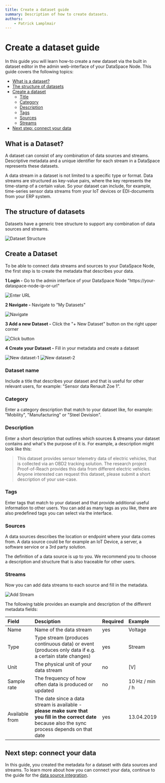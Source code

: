 ```yaml
---
title: Create a dataset guide
summary: Description of how to create datasets.
authors:
    - Patrick Lamplmair
---
```


# Create a dataset guide

In this guide you will learn how-to create a new dataset via the built in dataset editor in the admin web-interface of your DataSpace Node. This guide covers the following topics:

- [What is a dataset?](/guides/guide-create-dataset/#what-is-a-dataset)
- [The structure of datasets](/guides/guide-create-dataset/#the-structure-of-datasets)
- [Create a dataset](/guides/guide-create-dataset/#create-a-dataset)
    - [Title](/guides/guide-create-dataset/#title)
    - [Category](/guides/guide-create-dataset/#category)
    - [Description](/guides/guide-create-dataset/#description)
    - [Tags](/guides/guide-create-dataset/#tags)
    - [Sources](/guides/guide-create-dataset/#sources)
    - [Streams](/guides/guide-create-dataset/#streams)
- [Next step: connect your data](/guides/guide-create-dataset/#next-step-connect-your-data)

## What is a Dataset?

A dataset can consist of any combination of data sources and streams. Descriptive metadata and a unique identifier for each stream in a DataSpace represents these datasets.

A data stream in a dataset is not limited to a specific type or format. Data streams are structured as key-value pairs, where the key represents the time-stamp of a certain value. So your dataset can include, for example, time-series sensor data streams from your IoT devices or EDI-documents from your ERP system.

## The structure of datasets

Datasets have a generic tree structure to support any combination of data sources and streams.

![Dataset Structure](img/create-dataset-structure.png)

## Create a Dataset

To be able to connect data streams and sources to your DataSpace Node, the first step is to create the metadata that describes your data.

**1 Login -** Go to the admin interface of your DataSpace Node  "https://your-dataspace-node-ip-or-url"

![Enter URL](img/create-dataset-url.png)

**2 Navigate -** Navigate to "My Datasets"

![Navigate](img/create-dataset-navigate.png)

**3 Add a new Dataset -** Click the "+ New Dataset" button on the right upper corner

![Click button](img/create-dataset-button.png)

**4 Create your Dataset -** Fill in your metadata and create a dataset

![New dataset-1](img/create-dataset-new-dataset-1.png)
![New dataset-2](img/create-dataset-new-dataset-2.png)

### Dataset name

Include a title that describes your dataset and that is useful for other relevant users, for example: "Sensor data Renault Zoe 1".

### Category

Enter a category description that match to your dataset like, for example: "Mobility", "Manufacturing" or "Steel Devision".

### Description

Enter a short description that outlines which sources & streams your dataset contains and what's the purpose of it is. For example, a description might look like this:

>This dataset provides sensor telemetry data of electric vehicles, that is collected via an OBD2 tracking solution. The research project Proof-of-Reach provides this data from different electric vehicles. Anyone interested can request this dataset, please submit a short description of your use-case.

### Tags

Enter tags that match to your dataset and that provide additional useful information to other users. You can add as many tags as you like, there are also predefined tags you can select via the interface.

### Sources

A data sources describes the location or endpoint where your data comes from. A data source could be for example an IoT Device, a server, a software service or a 3rd party solution.

The definition of a data source is up to you. We recommend you to choose a description and structure that is also traceable for other users.

### Streams

Now you can add data streams to each source and fill in the metadata.

![Add Stream](img/create-dataset-add-stream.png)

The following table provides an example and description of the different metadata fields:

| Field         | Desciption          | Required              |Example              |
| :---          |    :----            |    :----              |    :----            |
| Name |Name of the data stream| yes | Voltage |
| Type | Type stream (produces continuous data) or event (produces only data if e.g. a certain state changes) | yes | Stream |
| Unit | The physical unit of your data stream | no | [V] |
| Sample rate | The frequency of how often data is produced or updated | no | 10 Hz / min / h |
| Available from | The date since a data stream is available - **please make sure that you fill in the correct date** because also the sync process depends on that date | yes | 13.04.2019 |

## Next step: connect your data

In this guide, you created the metadata for a dataset with data sources and streams. To learn more about how you can connect your data, continue to the guide for the [data source integration](/guides/guide-integrate-data-source).
